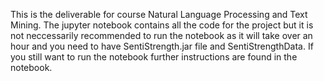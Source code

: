 This is the deliverable for course Natural Language Processing and Text Mining. The jupyter notebook contains all the code for the project but it is not neccessarily recommended to run the notebook as it will take over an hour and you need to have SentiStrength.jar file and SentiStrengthData. If you still want to run the notebook further instructions are found in the notebook.
